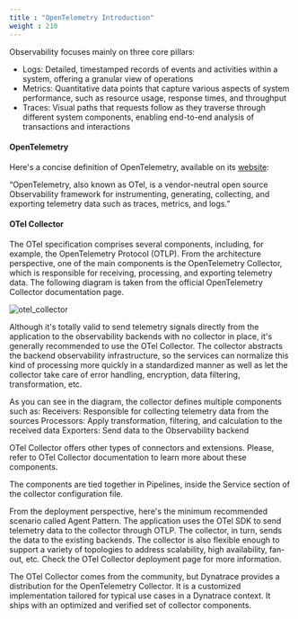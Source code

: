 ```yaml
---
title : "OpenTelemetry Introduction"
weight : 210
---
```


Observability focuses mainly on three core pillars:

* Logs: Detailed, timestamped records of events and activities within a system, offering a granular view of operations
* Metrics: Quantitative data points that capture various aspects of system performance, such as resource usage, response times, and throughput
* Traces: Visual paths that requests follow as they traverse through different system components, enabling end-to-end analysis of transactions and interactions


#### OpenTelemetry

Here's a concise definition of OpenTelemetry, available on its [website](https://opentelemetry.io/docs/):

“OpenTelemetry, also known as OTel, is a vendor-neutral open source Observability framework for instrumenting, generating, collecting, and exporting telemetry data such as traces, metrics, and logs.”

#### OTel Collector
The OTel specification comprises several components, including, for example, the OpenTelemetry Protocol (OTLP). From the architecture perspective, one of the main components is the OpenTelemetry Collector, which is responsible for receiving, processing, and exporting telemetry data. The following diagram is taken from the official OpenTelemetry Collector documentation page.

![otel_collector](/static/images/otel-collector.svg)


Although it's totally valid to send telemetry signals directly from the application to the observability backends with no collector in place, it's generally recommended to use the OTel Collector. The collector abstracts the backend observability infrastructure, so the services can normalize this kind of processing more quickly in a standardized manner as well as let the collector take care of error handling, encryption, data filtering, transformation, etc. 

As you can see in the diagram, the collector defines multiple components such as:
Receivers: Responsible for collecting telemetry data from the sources
Processors: Apply transformation, filtering, and calculation to the received data
Exporters: Send data to the Observability backend

OTel Collector offers other types of connectors and extensions. Please, refer to OTel Collector documentation to learn more about these components.

The components are tied together in Pipelines, inside the Service section of the collector configuration file.

From the deployment perspective, here's the minimum recommended scenario called Agent Pattern. The application uses the OTel SDK to send telemetry data to the collector through OTLP. The collector, in turn, sends the data to the existing backends. The collector is also flexible enough to support a variety of topologies to address scalability, high availability, fan-out, etc. Check the OTel Collector deployment page for more information.


The OTel Collector comes from the community, but Dynatrace provides a distribution for the OpenTelemetry Collector. It is a customized implementation tailored for typical use cases in a Dynatrace context. It ships with an optimized and verified set of collector components.
